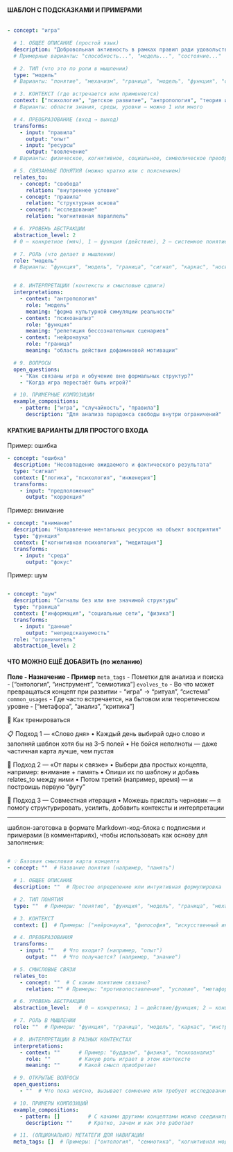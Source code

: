 #### ШАБЛОН С ПОДСКАЗКАМИ И ПРИМЕРАМИ

```yaml

- concept: "игра"

  # 1. ОБЩЕЕ ОПИСАНИЕ (простой язык)
  description: "Добровольная активность в рамках правил ради удовольствия, тренировки или выражения."
  # Примерные варианты: "способность...", "модель...", "состояние..."

  # 2. ТИП (что это по роли в мышлении)
  type: "модель"  
  # Варианты: "понятие", "механизм", "граница", "модель", "функция", "состояние", "средство"

  # 3. КОНТЕКСТ (где встречается или применяется)
  context: ["психология", "детское развитие", "антропология", "теория игр"]
  # Варианты: области знания, среды, уровни — можно 1 или много

  # 4. ПРЕОБРАЗОВАНИЕ (вход → выход)
  transforms:
    - input: "правила"
      output: "опыт"
    - input: "ресурсы"
      output: "вовлечение"
  # Варианты: физическое, когнитивное, социальное, символическое преобразование

  # 5. СВЯЗАННЫЕ ПОНЯТИЯ (можно кратко или с пояснением)
  relates_to:
    - concept: "свобода"
      relation: "внутреннее условие"
    - concept: "правила"
      relation: "структурная основа"
    - concept: "исследование"
      relation: "когнитивная параллель"

  # 6. УРОВЕНЬ АБСТРАКЦИИ
  abstraction_level: 2  
  # 0 — конкретное (мяч), 1 — функция (действие), 2 — системное понятие, 3 — метафора

  # 7. РОЛЬ (что делает в мышлении)
  role: "модель"
  # Варианты: "функция", "модель", "граница", "сигнал", "каркас", "носитель"


  # 8. ИНТЕРПРЕТАЦИИ (контексты и смысловые сдвиги)
  interpretations:
    - context: "антропология"
      role: "модель"
      meaning: "форма культурной симуляции реальности"
    - context: "психоанализ"
      role: "функция"
      meaning: "репетиция бессознательных сценариев"
    - context: "нейронаука"
      role: "граница"
      meaning: "область действия дофаминовой мотивации"

  # 9. ВОПРОСЫ
  open_questions:
    - "Как связаны игра и обучение вне формальных структур?"
    - "Когда игра перестаёт быть игрой?"

  # 10. ПРИМЕРНЫЕ КОМПОЗИЦИИ
  example_compositions:
    - pattern: ["игра", "случайность", "правила"]
      description: "Для анализа парадокса свободы внутри ограничений"

```


#### КРАТКИЕ ВАРИАНТЫ ДЛЯ ПРОСТОГО ВХОДА

Пример: ошибка

```yaml
- concept: "ошибка"
  description: "Несовпадение ожидаемого и фактического результата"
  type: "сигнал"
  context: ["логика", "психология", "инженерия"]
  transforms:
    - input: "предположение"
      output: "коррекция"

```
Пример: внимание

```yaml
- concept: "внимание"
  description: "Направление ментальных ресурсов на объект восприятия"
  type: "функция"
  context: ["когнитивная психология", "медитация"]
  transforms:
    - input: "среда"
      output: "фокус"

```

Пример: шум

```yaml

- concept: "шум"
  description: "Сигналы без или вне значимой структуры"
  type: "граница"
  context: ["информация", "социальные сети", "физика"]
  transforms:
    - input: "данные"
      output: "непредсказуемость"
  role: "ограничитель"
  abstraction_level: 2

```

#### ЧТО МОЖНО ЕЩЁ ДОБАВИТЬ (по желанию)

**Поле - Назначение - Пример**
`meta_tags` - Пометки для анализа и поиска - [“онтология”, “инструмент”, “семиотика”]
`evolves_to` - Во что может превращаться концепт при развитии - “игра” → “ритуал”, “система”
`common_usages` - Где часто встречается, на бытовом или теоретическом уровне - [“метафора”, “анализ”, “критика”]

🏁 Как тренироваться

📋 Подход 1 — «Слово дня»
	•	Каждый день выбирай одно слово и заполняй шаблон хотя бы на 3–5 полей
	•	Не бойся неполноты — даже частичная карта лучше, чем пустая

🧠 Подход 2 — «От пары к связке»
	•	Выбери два простых концепта, например: внимание + память
	•	Опиши их по шаблону и добавь relates_to между ними
	•	Потом третий (например, время) — и построишь первую “фугу”

🤝 Подход 3 — Совместная итерация
	•	Можешь прислать черновик — я помогу структурировать, усилить, добавить контексты и интерпретации


---


шаблон-заготовка в формате Markdown-код-блока с подписями и примерами (в комментариях), чтобы использовать как основу для заполнения:


```yaml

# 💡 Базовая смысловая карта концепта
- concept: ""  # Название понятия (например, "память")

  # 1. ОБЩЕЕ ОПИСАНИЕ
  description: ""  # Простое определение или интуитивная формулировка

  # 2. ТИП ПОНЯТИЯ
  type: ""  # Примеры: "понятие", "функция", "модель", "граница", "механизм"

  # 3. КОНТЕКСТ
  context: []  # Примеры: ["нейронаука", "философия", "искусственный интеллект"]

  # 4. ПРЕОБРАЗОВАНИЯ
  transforms:
    - input: ""   # Что входит? (например, "опыт")
      output: ""  # Что получается? (например, "знание")

  # 5. СМЫСЛОВЫЕ СВЯЗИ
  relates_to:
    - concept: ""  # С каким понятием связано?
      relation: "" # Примеры: "противопоставление", "условие", "метафора", "функциональная связь"

  # 6. УРОВЕНЬ АБСТРАКЦИИ
  abstraction_level:   # 0 — конкретика; 1 — действие/функция; 2 — концепт; 3 — философская метафора

  # 7. РОЛЬ В МЫШЛЕНИИ
  role: ""  # Примеры: "функция", "граница", "модель", "каркас", "инструмент"

  # 8. ИНТЕРПРЕТАЦИИ В РАЗНЫХ КОНТЕКСТАХ
  interpretations:
    - context: ""      # Пример: "буддизм", "физика", "психоанализ"
      role: ""         # Какую роль играет в этом контексте
      meaning: ""      # Какой смысл приобретает

  # 9. ОТКРЫТЫЕ ВОПРОСЫ
  open_questions:
    - ""  # Что пока неясно, вызывает сомнение или требует исследования

  # 10. ПРИМЕРЫ КОМПОЗИЦИЙ
  example_compositions:
    - pattern: []         # С какими другими концептами можно соединить
      description: ""     # Кратко, зачем и как это работает

  # 11. (ОПЦИОНАЛЬНО) МЕТАТЕГИ ДЛЯ НАВИГАЦИИ
  meta_tags: []  # Примеры: ["онтология", "семиотика", "когнитивная модель"]


```  